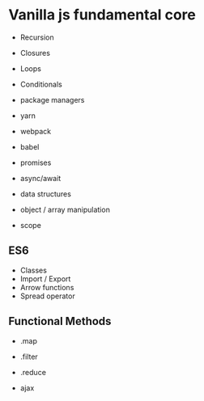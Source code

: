 # Vanilla js fundamental core

- Recursion
- Closures
- Loops
- Conditionals


- package managers
- yarn
- webpack
- babel

- promises
- async/await
- data structures
- object / array manipulation
- scope

## ES6

- Classes
- Import / Export
- Arrow functions
- Spread operator

## Functional Methods 

- .map
- .filter
- .reduce


- ajax